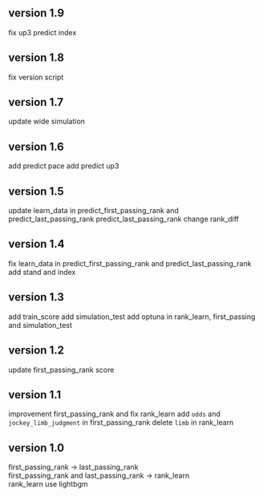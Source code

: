## version 1.9
fix up3 predict index

## version 1.8
fix version script

## version 1.7
update wide simulation

## version 1.6
add predict pace
add predict up3

## version 1.5
update learn_data in predict_first_passing_rank and predict_last_passing_rank
predict_last_passing_rank change rank_diff

## version 1.4
fix learn_data in predict_first_passing_rank and predict_last_passing_rank
add stand and index

## version 1.3
add train_score
add simulation_test
add optuna in rank_learn, first_passing and simulation_test

## version 1.2
update first_passing_rank score

## version 1.1
improvement first_passing_rank and fix rank_learn
add `odds` and `jockey_limb_judgment` in first_passing_rank
delete `limb` in rank_learn

## version 1.0
first_passing_rank -> last_passing_rank  
first_passing_rank and last_passing_rank -> rank_learn  
rank_learn use lightbgm

